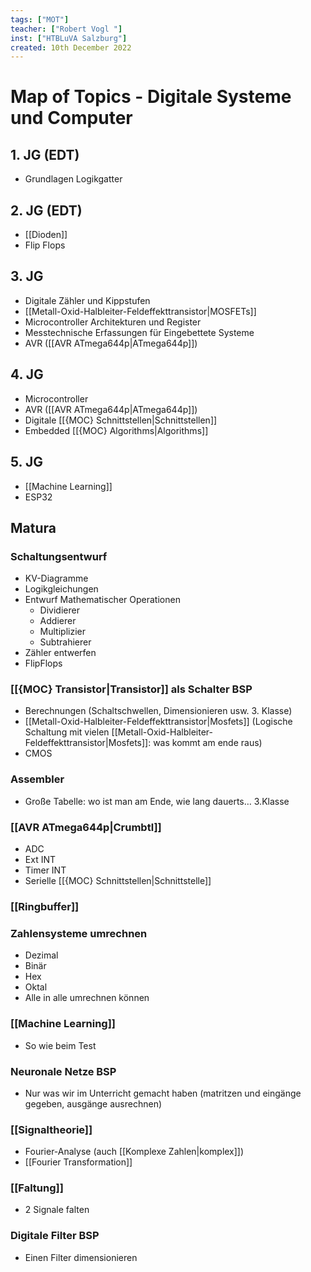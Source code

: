 ```yaml
---
tags: ["MOT"]
teacher: ["Robert Vogl "]
inst: ["HTBLuVA Salzburg"]
created: 10th December 2022
---
```

# Map of Topics - Digitale Systeme und Computer
## 1. JG (EDT)
- Grundlagen Logikgatter

## 2. JG (EDT)
- [[Dioden]] 
- Flip Flops

## 3. JG
- Digitale Zähler und Kippstufen
- [[Metall-Oxid-Halbleiter-Feldeffekttransistor|MOSFETs]]
- Microcontroller Architekturen und Register
- Messtechnische Erfassungen für Eingebettete Systeme 
- AVR ([[AVR ATmega644p|ATmega644p]])

## 4. JG
- Microcontroller
- AVR ([[AVR ATmega644p|ATmega644p]])
- Digitale [[{MOC} Schnittstellen|Schnittstellen]]
- Embedded [[{MOC} Algorithms|Algorithms]]

## 5. JG
- [[Machine Learning]] 
- ESP32

## Matura 
### Schaltungsentwurf
- KV-Diagramme
- Logikgleichungen
- Entwurf Mathematischer Operationen
	- Dividierer
	- Addierer
	- Multiplizier
	- Subtrahierer
- Zähler entwerfen
- FlipFlops

### [[{MOC} Transistor|Transistor]] als Schalter BSP
- Berechnungen (Schaltschwellen, Dimensionieren usw. 3. Klasse)
- [[Metall-Oxid-Halbleiter-Feldeffekttransistor|Mosfets]] (Logische Schaltung mit vielen [[Metall-Oxid-Halbleiter-Feldeffekttransistor|Mosfets]]: was kommt am ende raus)
- CMOS
### Assembler
- Große Tabelle: wo ist man am Ende, wie lang dauerts… 3.Klasse
### [[AVR ATmega644p|Crumbtl]] 
- ADC
- Ext INT
- Timer INT
- Serielle [[{MOC} Schnittstellen|Schnittstelle]]
### [[Ringbuffer]]
### Zahlensysteme umrechnen
- Dezimal
- Binär
- Hex
- Oktal
- Alle in alle umrechnen können
### [[Machine Learning]]
- So wie beim Test
### Neuronale Netze BSP
- Nur was wir im Unterricht gemacht haben (matritzen und eingänge gegeben, ausgänge ausrechnen)
### [[Signaltheorie]]
- Fourier-Analyse (auch [[Komplexe Zahlen|komplex]])
- [[Fourier Transformation]]
### [[Faltung]]
- 2 Signale falten
### Digitale Filter BSP
- Einen Filter dimensionieren 